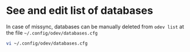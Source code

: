 # See and edit list of databases
In case of missync, databases can be manually deleted from `odev list` at the file `~/.config/odev/databases.cfg`
```bash
vi ~/.config/odev/databases.cfg
``` 
